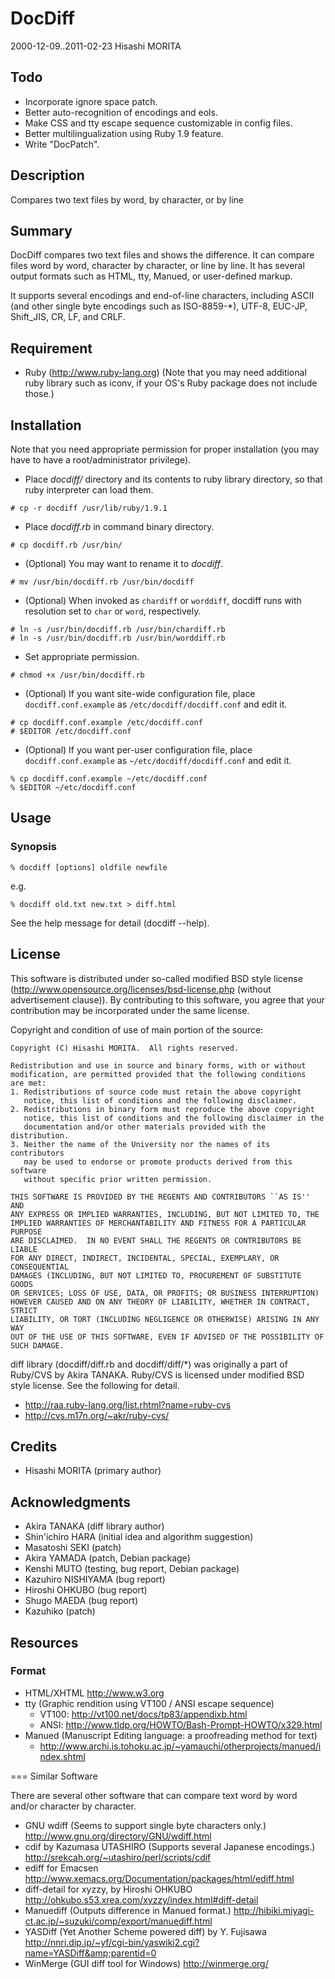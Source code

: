 # DocDiff

2000-12-09..2011-02-23 Hisashi MORITA

## Todo

* Incorporate ignore space patch.
* Better auto-recognition of encodings and eols.
* Make CSS and tty escape sequence customizable in config files.
* Better multilingualization using Ruby 1.9 feature.
* Write "DocPatch".


## Description

Compares two text files by word, by character, or by line

## Summary

DocDiff compares two text files and shows the difference.  It can compare files word by word, character by character, or line by line.  It has several output formats such as HTML, tty, Manued, or user-defined markup.

It supports several encodings and end-of-line characters, including ASCII (and other single byte encodings such as ISO-8859-*), UTF-8, EUC-JP, Shift_JIS, CR, LF, and CRLF.


## Requirement

* Ruby (http://www.ruby-lang.org)
  (Note that you may need additional ruby library such as iconv, if your OS's Ruby package does not include those.)

## Installation

Note that you need appropriate permission for proper installation (you may have to have a root/administrator privilege).

* Place _docdiff/_ directory and its contents to ruby library directory, so that ruby interpreter can load them.

```
# cp -r docdiff /usr/lib/ruby/1.9.1
```

* Place _docdiff.rb_ in command binary directory.

```
# cp docdiff.rb /usr/bin/
```

* (Optional) You may want to rename it to _docdiff_.

```
# mv /usr/bin/docdiff.rb /usr/bin/docdiff
```

* (Optional) When invoked as `chardiff` or `worddiff`, docdiff runs with resolution set to `char` or `word`, respectively.

```
# ln -s /usr/bin/docdiff.rb /usr/bin/chardiff.rb
# ln -s /usr/bin/docdiff.rb /usr/bin/worddiff.rb
```

* Set appropriate permission.

```
# chmod +x /usr/bin/docdiff.rb
```

* (Optional) If you want site-wide configuration file, place `docdiff.conf.example` as `/etc/docdiff/docdiff.conf` and edit it.

```
# cp docdiff.conf.example /etc/docdiff.conf
# $EDITOR /etc/docdiff.conf
```

* (Optional) If you want per-user configuration file, place `docdiff.conf.example` as `~/etc/docdiff/docdiff.conf` and edit it.

```
% cp docdiff.conf.example ~/etc/docdiff.conf
% $EDITOR ~/etc/docdiff.conf
```

## Usage

### Synopsis

    % docdiff [options] oldfile newfile

e.g.

    % docdiff old.txt new.txt > diff.html

See the help message for detail (docdiff --help).

## License

This software is distributed under so-called modified BSD style license (http://www.opensource.org/licenses/bsd-license.php (without advertisement clause)).  By contributing to this software, you agree that your contribution may be incorporated under the same license.

Copyright and condition of use of main portion of the source:

```
Copyright (C) Hisashi MORITA.  All rights reserved.

Redistribution and use in source and binary forms, with or without
modification, are permitted provided that the following conditions
are met:
1. Redistributions of source code must retain the above copyright
   notice, this list of conditions and the following disclaimer.
2. Redistributions in binary form must reproduce the above copyright
   notice, this list of conditions and the following disclaimer in the
   documentation and/or other materials provided with the distribution.
3. Neither the name of the University nor the names of its contributors
   may be used to endorse or promote products derived from this software
   without specific prior written permission.

THIS SOFTWARE IS PROVIDED BY THE REGENTS AND CONTRIBUTORS ``AS IS'' AND
ANY EXPRESS OR IMPLIED WARRANTIES, INCLUDING, BUT NOT LIMITED TO, THE
IMPLIED WARRANTIES OF MERCHANTABILITY AND FITNESS FOR A PARTICULAR PURPOSE
ARE DISCLAIMED.  IN NO EVENT SHALL THE REGENTS OR CONTRIBUTORS BE LIABLE
FOR ANY DIRECT, INDIRECT, INCIDENTAL, SPECIAL, EXEMPLARY, OR CONSEQUENTIAL
DAMAGES (INCLUDING, BUT NOT LIMITED TO, PROCUREMENT OF SUBSTITUTE GOODS
OR SERVICES; LOSS OF USE, DATA, OR PROFITS; OR BUSINESS INTERRUPTION)
HOWEVER CAUSED AND ON ANY THEORY OF LIABILITY, WHETHER IN CONTRACT, STRICT
LIABILITY, OR TORT (INCLUDING NEGLIGENCE OR OTHERWISE) ARISING IN ANY WAY
OUT OF THE USE OF THIS SOFTWARE, EVEN IF ADVISED OF THE POSSIBILITY OF
SUCH DAMAGE.
```

diff library (docdiff/diff.rb and docdiff/diff/*) was originally a part of Ruby/CVS by Akira TANAKA.
Ruby/CVS is licensed under modified BSD style license.
See the following for detail.

* http://raa.ruby-lang.org/list.rhtml?name=ruby-cvs
* http://cvs.m17n.org/~akr/ruby-cvs/

## Credits

* Hisashi MORITA (primary author)

## Acknowledgments

* Akira TANAKA (diff library author)</li>
* Shin'ichiro HARA (initial idea and algorithm suggestion)</li>
* Masatoshi SEKI (patch)</li>
* Akira YAMADA (patch, Debian package)</li>
* Kenshi MUTO (testing, bug report, Debian package)</li>
* Kazuhiro NISHIYAMA (bug report)</li>
* Hiroshi OHKUBO (bug report)</li>
* Shugo MAEDA (bug report)</li>
* Kazuhiko (patch)</li>


## Resources

### Format

* HTML/XHTML http://www.w3.org
* tty (Graphic rendition using VT100 / ANSI escape sequence)
    * VT100: http://vt100.net/docs/tp83/appendixb.html
    * ANSI: http://www.tldp.org/HOWTO/Bash-Prompt-HOWTO/x329.html
* Manued (Manuscript Editing language: a proofreading method for text)
    * http://www.archi.is.tohoku.ac.jp/~yamauchi/otherprojects/manued/index.shtml

=== Similar Software

There are several other software that can compare text word by word and/or character by character.

* GNU wdiff (Seems to support single byte characters only.)
     http://www.gnu.org/directory/GNU/wdiff.html
* cdif by Kazumasa UTASHIRO (Supports several Japanese encodings.)
     http://srekcah.org/~utashiro/perl/scripts/cdif
* ediff for Emacsen
     http://www.xemacs.org/Documentation/packages/html/ediff.html
* diff-detail for xyzzy, by Hiroshi OHKUBO
     http://ohkubo.s53.xrea.com/xyzzy/index.html#diff-detail
* Manuediff (Outputs difference in Manued format.)
     http://hibiki.miyagi-ct.ac.jp/~suzuki/comp/export/manuediff.html
* YASDiff (Yet Another Scheme powered diff) by Y. Fujisawa
     http://nnri.dip.jp/~yf/cgi-bin/yaswiki2.cgi?name=YASDiff&amp;parentid=0
* WinMerge (GUI diff tool for Windows)
     http://winmerge.org/
